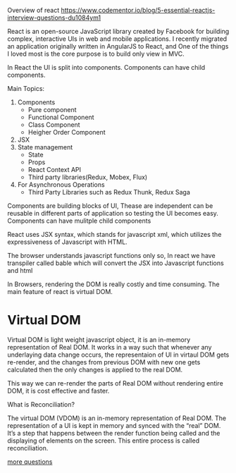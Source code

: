 Overview of react
https://www.codementor.io/blog/5-essential-reactjs-interview-questions-du1084ym1

React is an open-source JavaScript library created by Facebook for building complex, interactive UIs in web and mobile applications.
I recently migrated an application originally written in AngularJS to React, and 
One of the things I loved most is the core purpose is to build only view in MVC. 

In React the UI is split into components. Components can have child components. 

Main Topics:

1. Components
    * Pure component
    * Functional Component
    * Class Component
    * Heigher Order Component
2. JSX
3. State management
    * State
    * Props
    * React Context API
    * Third party libraries(Redux, Mobex, Flux)
4. For Asynchronous Operations
    * Third Party Libraries such as Redux Thunk, Redux Saga

Components are building blocks of UI, Thease are independent can be reusable in different parts of application so testing the UI becomes easy. 
Components can have mulitple child components

React uses JSX syntax, which stands for javascript xml, which utilizes the expressiveness of Javascript with HTML.

The browser understands javascript functions only so, 
    In react we have transpiler called bable which will convert the JSX into Javascript functions and html

In Browsers, rendering the DOM is really costly and time consuming. The main feature of react is virtual DOM.

# Virtual DOM
Virtual DOM is light weight javascript object, it is an in-memory representation of Real DOM. 
It works in a way such that whenever any underlaying data change occurs, the representaion of UI in virtaul DOM gets re-render, 
and the changes from previous DOM with new one gets calculated then the only changes is applied to the real DOM.

This way we can re-render the parts of Real DOM without rendering entire DOM, it is cost effective and faster.

What is Reconciliation?

The virtual DOM (VDOM) is an in-memory representation of Real DOM. The representation of a UI is kept in memory and synced with the “real” DOM.
It’s a step that happens between the render function being called and the displaying of elements on the screen. This entire process is called reconciliation.

[more questions](https://www.fullstack.cafe/blog/react-js-interview-questions)
